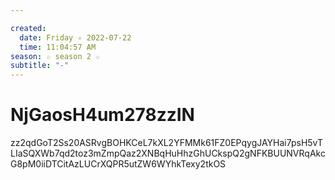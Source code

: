 ```yaml
---

created:
  date: Friday ✧ 2022-07-22
  time: 11:04:57 AM
season: ☆ season 2 ☆
subtitle: "-"
---
```


# NjGaosH4um278zzIN

zz2qdGoT2Ss20ASRvgBOHKCeL7kXL2YFMMk61FZ0EPqygJAYHai7psH5vTLIaSQXWb7qd2toz3mZmpQaz2XNBqHuHhzGhUCkspQ2gNFKBUUNVRqAkcG8pM0iiDTCitAzLUCrXQPR5utZW6WYhkTexy2tkOS
